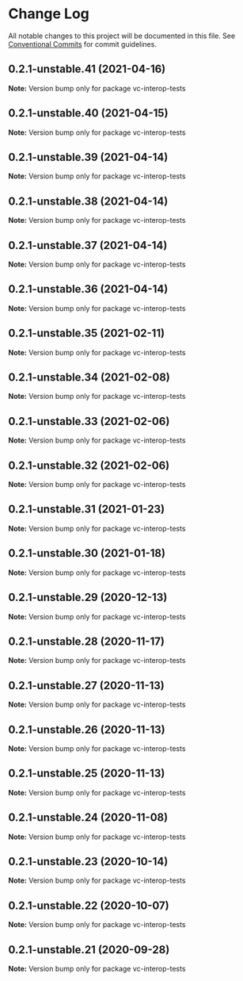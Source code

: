 # Change Log

All notable changes to this project will be documented in this file.
See [Conventional Commits](https://conventionalcommits.org) for commit guidelines.

## 0.2.1-unstable.41 (2021-04-16)

**Note:** Version bump only for package vc-interop-tests





## 0.2.1-unstable.40 (2021-04-15)

**Note:** Version bump only for package vc-interop-tests





## 0.2.1-unstable.39 (2021-04-14)

**Note:** Version bump only for package vc-interop-tests





## 0.2.1-unstable.38 (2021-04-14)

**Note:** Version bump only for package vc-interop-tests





## 0.2.1-unstable.37 (2021-04-14)

**Note:** Version bump only for package vc-interop-tests





## 0.2.1-unstable.36 (2021-04-14)

**Note:** Version bump only for package vc-interop-tests





## 0.2.1-unstable.35 (2021-02-11)

**Note:** Version bump only for package vc-interop-tests





## 0.2.1-unstable.34 (2021-02-08)

**Note:** Version bump only for package vc-interop-tests





## 0.2.1-unstable.33 (2021-02-06)

**Note:** Version bump only for package vc-interop-tests





## 0.2.1-unstable.32 (2021-02-06)

**Note:** Version bump only for package vc-interop-tests





## 0.2.1-unstable.31 (2021-01-23)

**Note:** Version bump only for package vc-interop-tests





## 0.2.1-unstable.30 (2021-01-18)

**Note:** Version bump only for package vc-interop-tests





## 0.2.1-unstable.29 (2020-12-13)

**Note:** Version bump only for package vc-interop-tests





## 0.2.1-unstable.28 (2020-11-17)

**Note:** Version bump only for package vc-interop-tests





## 0.2.1-unstable.27 (2020-11-13)

**Note:** Version bump only for package vc-interop-tests





## 0.2.1-unstable.26 (2020-11-13)

**Note:** Version bump only for package vc-interop-tests





## 0.2.1-unstable.25 (2020-11-13)

**Note:** Version bump only for package vc-interop-tests





## 0.2.1-unstable.24 (2020-11-08)

**Note:** Version bump only for package vc-interop-tests





## 0.2.1-unstable.23 (2020-10-14)

**Note:** Version bump only for package vc-interop-tests





## 0.2.1-unstable.22 (2020-10-07)

**Note:** Version bump only for package vc-interop-tests





## 0.2.1-unstable.21 (2020-09-28)

**Note:** Version bump only for package vc-interop-tests
